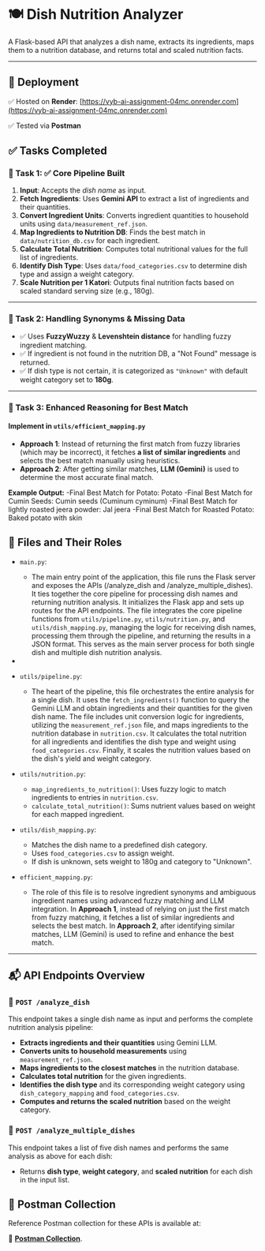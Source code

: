 # 🍽️ Dish Nutrition Analyzer

A Flask-based API that analyzes a dish name, extracts its ingredients, maps them to a nutrition database, and returns total and scaled nutrition facts.

---

## 🚀 Deployment

✅ Hosted on **Render**: [https://vyb-ai-assignment-04mc.onrender.com](https://vyb-ai-assignment-04mc.onrender.com)

✅ Tested via **Postman**

## ✅ Tasks Completed

###  🧠 Task 1: ✅ Core Pipeline Built

1. **Input**: Accepts the *dish name* as input.
2. **Fetch Ingredients**: Uses **Gemini API** to extract a list of ingredients and their quantities.
3. **Convert Ingredient Units**: Converts ingredient quantities to household units using `data/measurement_ref.json`.
4. **Map Ingredients to Nutrition DB**: Finds the best match in `data/nutrition_db.csv` for each ingredient.
5. **Calculate Total Nutrition**: Computes total nutritional values for the full list of ingredients.
6. **Identify Dish Type**: Uses `data/food_categories.csv` to determine dish type and assign a weight category.
7. **Scale Nutrition per 1 Katori**: Outputs final nutrition facts based on scaled standard serving size (e.g., 180g).

---


### 🧩 Task 2: Handling Synonyms & Missing Data

- ✅ Uses **FuzzyWuzzy** & **Levenshtein distance** for handling fuzzy ingredient matching.
- ✅ If ingredient is not found in the nutrition DB, a "Not Found" message is returned.
- ✅ If dish type is not certain, it is categorized as `"Unknown"` with default weight category set to **180g**.

---

### 🧠 Task 3: Enhanced Reasoning for Best Match

#### Implement in `utils/efficient_mapping.py`

- **Approach 1**: Instead of returning the first match from fuzzy libraries (which may be incorrect), it fetches **a list of similar ingredients** and selects the best match manually using heuristics.
- **Approach 2**: After getting similar matches, **LLM (Gemini)** is used to determine the most accurate final match.

**Example Output:** 
-Final Best Match for Potato: Potato
-Final Best Match for Cumin Seeds: Cumin seeds (Cuminum cyminum)
-Final Best Match for lightly roasted jeera powder: Jal jeera
-Final Best Match for Roasted Potato: Baked potato with skin

## 📌 Files and Their Roles

- `main.py`:
  - The main entry point of the application, this file runs the Flask server and exposes the APIs (/analyze_dish and /analyze_multiple_dishes). It ties together the core pipeline for processing dish names and returning nutrition analysis.
It initializes the Flask app and sets up routes for the API endpoints. The file integrates the core pipeline functions from `utils/pipeline.py`, `utils/nutrition.py`, and `utils/dish_mapping.py`, managing the logic for receiving dish names, processing them through the pipeline, and returning the results in a JSON format. This serves as the main server process for both single dish and multiple dish nutrition analysis.

- 
- `utils/pipeline.py`:
  - The heart of the pipeline, this file orchestrates the entire analysis for a single dish. It uses the `fetch_ingredients()` function to query the Gemini LLM and obtain ingredients and their quantities for the given dish name. The file includes unit conversion logic for ingredients, utilizing the `measurement_ref.json` file, and maps ingredients to the nutrition database in `nutrition.csv`. It calculates the total nutrition for all ingredients and identifies the dish type and weight using `food_categories.csv`. Finally, it scales the nutrition values based on the dish's yield and weight category.


- `utils/nutrition.py`:  
  - `map_ingredients_to_nutrition()`: Uses fuzzy logic to match ingredients to entries in `nutrition.csv`.  
  - `calculate_total_nutrition()`: Sums nutrient values based on weight for each mapped ingredient.

- `utils/dish_mapping.py`:  
  - Matches the dish name to a predefined dish category.
  - Uses `food_categories.csv` to assign weight.
  - If dish is unknown, sets weight to 180g and category to "Unknown".

- `efficient_mapping.py`:  
  - The role of this file is to resolve ingredient synonyms and ambiguous ingredient names using advanced fuzzy matching and LLM integration. In **Approach 1**, instead of relying on just the first match from fuzzy matching, it fetches a list of similar ingredients and selects the best match. In **Approach 2**, after identifying similar matches, LLM (Gemini) is used to refine and enhance the best match.


---

## 📬 API Endpoints Overview

### 🧪 `POST /analyze_dish`

This endpoint takes a single dish name as input and performs the complete nutrition analysis pipeline:

- **Extracts ingredients and their quantities** using Gemini LLM.
- **Converts units to household measurements** using `measurement_ref.json`.
- **Maps ingredients to the closest matches** in the nutrition database.
- **Calculates total nutrition** for the given ingredients.
- **Identifies the dish type** and its corresponding weight category using `dish_category_mapping` and `food_categories.csv`.
- **Computes and returns the scaled nutrition** based on the weight category.

### 🧪 `POST /analyze_multiple_dishes`

This endpoint takes a list of five dish names and performs the same analysis as above for each dish:

- Returns **dish type**, **weight category**, and **scaled nutrition** for each dish in the input list.

## 🔗 Postman Collection

Reference Postman collection for these APIs is available at:

🔗 **[Postman Collection](https://github.com/ShivamaniG/Vyb-AI-Assignment/blob/main/Vyb_Assignment.postman_collection.json)**.




